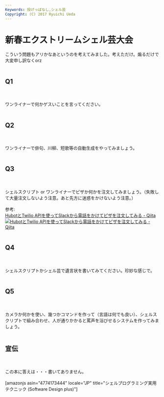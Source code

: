 ```yaml
---
Keywords: 投げっぱなし,シェル芸
Copyright: (C) 2017 Ryuichi Ueda
---
```


# 新春エクストリームシェル芸大会
こういう問題もアリかなあというのを考えてみました。考えただけ。煽るだけで大変申し訳なくorz<br />
<br />
<h2>Q1</h2><br />
<br />
ワンライナーで何かゲスいことを言ってください。<br />
<br />
<h2>Q2</h2><br />
<br />
ワンライナーで俳句、川柳、短歌等の自動生成をやってみましょう。<br />
<br />
<h2>Q3</h2><br />
<br />
シェルスクリプト or ワンライナーでピザか何かを注文してみましょう。（失敗して大量注文しないよう注意。あと先方に迷惑をかけないよう注意。）<br />
<br />
参考:<br />
<span class="hatena-bookmark-title"><a href="https://qiita.com/hbkr/items/cab42902c3a63752a867">HubotとTwilio APIを使ってSlackから電話をかけてピザを注文してみる - Qiita</a></span> <span class="hatena-bookmark-users"><a href="https://b.hatena.ne.jp/entry/qiita.com/hbkr/items/cab42902c3a63752a867"><img title="HubotとTwilio APIを使ってSlackから電話をかけてピザを注文してみる - Qiita" alt="HubotとTwilio APIを使ってSlackから電話をかけてピザを注文してみる - Qiita" src="https://b.hatena.ne.jp/entry/image/https://qiita.com/hbkr/items/cab42902c3a63752a867"></a></span><br />
<br />
<h2>Q4</h2><br />
<br />
シェルスクリプトかシェル芸で遺言状を書いてみてください。珍妙な感じで。<br />
<br />
<h2>Q5</h2><br />
<br />
カメラか何かを使い、幾つかコマンドを作って（言語は何でも良い）、シェルスクリプトで組み合わせ、人が通りかかると罵声を浴びせるシステムを作ってみましょう。<br />
<br />
<h2>宣伝</h2><br />
<br />
この本に答えは・・・書いてありません。<br />
<br />
[amazonjs asin="4774173444" locale="JP" title="シェルプログラミング実用テクニック (Software Design plus)"]
